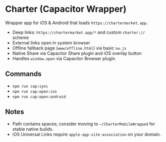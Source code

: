 # Charter (Capacitor Wrapper)

Wrapper app for iOS & Android that loads `https://chartermarket.app`.

- Deep links: `https://chartermarket.app/*` and custom `charter://` scheme
- External links open in system browser
- Offline fallback page (`www/offline.html`) via basic `sw.js`
- Native Share via Capacitor Share plugin and iOS overlay button
- Handles `window.open` via Capacitor Browser plugin

## Commands

- `npm run cap:sync`
- `npm run cap:open:ios`
- `npm run cap:open:android`

## Notes

- Path contains spaces; consider moving to `~/CharterMobileWrapped` for stable native builds.
- iOS Universal Links require `apple-app-site-association` on your domain.

